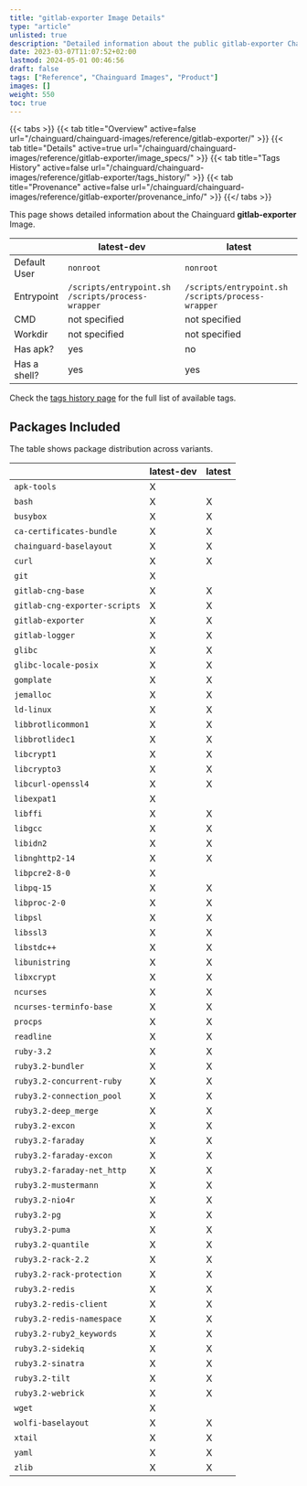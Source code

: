 ```yaml
---
title: "gitlab-exporter Image Details"
type: "article"
unlisted: true
description: "Detailed information about the public gitlab-exporter Chainguard Image."
date: 2023-03-07T11:07:52+02:00
lastmod: 2024-05-01 00:46:56
draft: false
tags: ["Reference", "Chainguard Images", "Product"]
images: []
weight: 550
toc: true
---
```


{{< tabs >}}
{{< tab title="Overview" active=false url="/chainguard/chainguard-images/reference/gitlab-exporter/" >}}
{{< tab title="Details" active=true url="/chainguard/chainguard-images/reference/gitlab-exporter/image_specs/" >}}
{{< tab title="Tags History" active=false url="/chainguard/chainguard-images/reference/gitlab-exporter/tags_history/" >}}
{{< tab title="Provenance" active=false url="/chainguard/chainguard-images/reference/gitlab-exporter/provenance_info/" >}}
{{</ tabs >}}

This page shows detailed information about the Chainguard **gitlab-exporter** Image.

|              | latest-dev                                        | latest                                            |
|--------------|---------------------------------------------------|---------------------------------------------------|
| Default User | `nonroot`                                         | `nonroot`                                         |
| Entrypoint   | `/scripts/entrypoint.sh /scripts/process-wrapper` | `/scripts/entrypoint.sh /scripts/process-wrapper` |
| CMD          | not specified                                     | not specified                                     |
| Workdir      | not specified                                     | not specified                                     |
| Has apk?     | yes                                               | no                                                |
| Has a shell? | yes                                               | yes                                               |

Check the [tags history page](/chainguard/chainguard-images/reference/gitlab-exporter/tags_history/) for the full list of available tags.

## Packages Included
The table shows package distribution across variants.

|                               | latest-dev | latest |
|-------------------------------|------------|--------|
| `apk-tools`                   | X          |        |
| `bash`                        | X          | X      |
| `busybox`                     | X          | X      |
| `ca-certificates-bundle`      | X          | X      |
| `chainguard-baselayout`       | X          | X      |
| `curl`                        | X          | X      |
| `git`                         | X          |        |
| `gitlab-cng-base`             | X          | X      |
| `gitlab-cng-exporter-scripts` | X          | X      |
| `gitlab-exporter`             | X          | X      |
| `gitlab-logger`               | X          | X      |
| `glibc`                       | X          | X      |
| `glibc-locale-posix`          | X          | X      |
| `gomplate`                    | X          | X      |
| `jemalloc`                    | X          | X      |
| `ld-linux`                    | X          | X      |
| `libbrotlicommon1`            | X          | X      |
| `libbrotlidec1`               | X          | X      |
| `libcrypt1`                   | X          | X      |
| `libcrypto3`                  | X          | X      |
| `libcurl-openssl4`            | X          | X      |
| `libexpat1`                   | X          |        |
| `libffi`                      | X          | X      |
| `libgcc`                      | X          | X      |
| `libidn2`                     | X          | X      |
| `libnghttp2-14`               | X          | X      |
| `libpcre2-8-0`                | X          |        |
| `libpq-15`                    | X          | X      |
| `libproc-2-0`                 | X          | X      |
| `libpsl`                      | X          | X      |
| `libssl3`                     | X          | X      |
| `libstdc++`                   | X          | X      |
| `libunistring`                | X          | X      |
| `libxcrypt`                   | X          | X      |
| `ncurses`                     | X          | X      |
| `ncurses-terminfo-base`       | X          | X      |
| `procps`                      | X          | X      |
| `readline`                    | X          | X      |
| `ruby-3.2`                    | X          | X      |
| `ruby3.2-bundler`             | X          | X      |
| `ruby3.2-concurrent-ruby`     | X          | X      |
| `ruby3.2-connection_pool`     | X          | X      |
| `ruby3.2-deep_merge`          | X          | X      |
| `ruby3.2-excon`               | X          | X      |
| `ruby3.2-faraday`             | X          | X      |
| `ruby3.2-faraday-excon`       | X          | X      |
| `ruby3.2-faraday-net_http`    | X          | X      |
| `ruby3.2-mustermann`          | X          | X      |
| `ruby3.2-nio4r`               | X          | X      |
| `ruby3.2-pg`                  | X          | X      |
| `ruby3.2-puma`                | X          | X      |
| `ruby3.2-quantile`            | X          | X      |
| `ruby3.2-rack-2.2`            | X          | X      |
| `ruby3.2-rack-protection`     | X          | X      |
| `ruby3.2-redis`               | X          | X      |
| `ruby3.2-redis-client`        | X          | X      |
| `ruby3.2-redis-namespace`     | X          | X      |
| `ruby3.2-ruby2_keywords`      | X          | X      |
| `ruby3.2-sidekiq`             | X          | X      |
| `ruby3.2-sinatra`             | X          | X      |
| `ruby3.2-tilt`                | X          | X      |
| `ruby3.2-webrick`             | X          | X      |
| `wget`                        | X          |        |
| `wolfi-baselayout`            | X          | X      |
| `xtail`                       | X          | X      |
| `yaml`                        | X          | X      |
| `zlib`                        | X          | X      |

